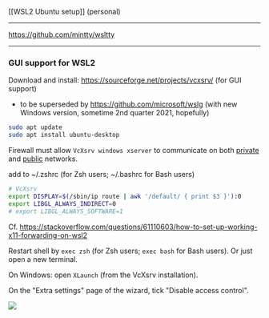
[[WSL2 Ubuntu setup]] (personal)

---

https://github.com/mintty/wsltty

---

### GUI support for WSL2

Download and install:
https://sourceforge.net/projects/vcxsrv/ (for GUI support)
- to be superseded by https://github.com/microsoft/wslg (with new Windows version, sometime 2nd quarter 2021, hopefully)


```bash
sudo apt update
sudo apt install ubuntu-desktop
```


Firewall must allow `VcXsrv windows xserver` to communicate on both <u>private</u> and <u>public</u> networks.

add to ~/.zshrc (for Zsh users; ~/.bashrc for Bash users)
```bash
# VcXsrv
export DISPLAY=$(/sbin/ip route | awk '/default/ { print $3 }'):0
export LIBGL_ALWAYS_INDIRECT=0
# export LIBGL_ALWAYS_SOFTWARE=1
```

Cf. https://stackoverflow.com/questions/61110603/how-to-set-up-working-x11-forwarding-on-wsl2

Restart shell by `exec zsh` (for Zsh users; `exec bash` for Bash users). Or just open a new terminal.

On Windows: open `XLaunch` (from the VcXsrv installation).

On the "Extra settings" page of the wizard, tick "Disable access control".

![](https://i.stack.imgur.com/6C7AT.png)